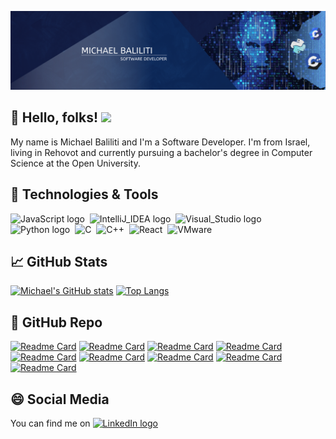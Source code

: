 ![Header](https://raw.githubusercontent.com/soulsama972/soulsama972/main/logo.png "Header")

## 👋 Hello, folks! <img src="https://media.giphy.com/media/hvRJCLFzcasrR4ia7z/giphy.gif" width="25px">
My name is Michael Baliliti and I'm a Software Developer. 
I'm from Israel, living in Rehovot and currently pursuing a bachelor's degree in Computer Science at the Open University. 

## 🔧 Technologies & Tools
<img src="https://img.shields.io/badge/JavaScript-282C34?logo=javascript&color=0e0080&logoColor=white" alt="JavaScript logo" title="JavaScript" height="25">&nbsp;</img>
<img src="https://img.shields.io/badge/IntelliJ_IDEA-informational?logo=intellijidea&color=0e0080&logoColor=white" alt="IntelliJ_IDEA logo" title="IntelliJ_IDEA" height="25">&nbsp;</img>
<img src="https://img.shields.io/badge/Visual_Studio-informational?logo=visualstudio&color=0e0080&logoColor=white" alt="Visual_Studio logo" title="Visual_Studio" height="25">&nbsp;</img>
<img src="https://img.shields.io/badge/Python-informational?logo=python&color=0e0080&logoColor=white" alt="Python logo" title="Python" height="25">&nbsp;</img>
<img src="https://img.shields.io/badge/C-informational?logo=c&color=0e0080&logoColor=white" alt="C" title="C" height="25">&nbsp;</img>
<img src="https://img.shields.io/badge/C++-informational?logo=cplusplus&color=0e0080&logoColor=white" alt="C++" title="C++" height="25">&nbsp;</img>
<img src="https://img.shields.io/badge/React-informational?logo=react&color=0e0080&logoColor=white" alt="React" title="React" height="25">&nbsp;</img>
<img src="https://img.shields.io/badge/VMware-informational?logo=vmware&color=0e0080&logoColor=white" alt="VMware" title="VMware" height="25">&nbsp;</img>

## 📈 GitHub Stats
[![Michael's GitHub stats](https://github-readme-stats.vercel.app/api?username=soulsama972&hide=stars,prs&show_icons=true&theme=algolia)](https://github.com/soulsama972/github-readme-stats)
[![Top Langs](https://github-readme-stats.vercel.app/api/top-langs/?username=soulsama972&hide=ActionScript,jupyter%20notebook,q,Makefile&layout=compact&theme=algolia)](https://github.com/soulsama972/github-readme-stats)

## 🌟 GitHub Repo
[![Readme Card](https://github-readme-stats.vercel.app/api/pin/?username=soulsama972&repo=Self-Play-Pong-Model-Machine-Learning-Genetic-Algorithm&theme=algolia)](https://github.com/soulsama972/Self-Play-Pong-Model-Machine-Learning-Genetic-Algorithm)
[![Readme Card](https://github-readme-stats.vercel.app/api/pin/?username=soulsama972&repo=Assembler&theme=algolia)](https://github.com/soulsama972/Assembler)
[![Readme Card](https://github-readme-stats.vercel.app/api/pin/?username=soulsama972&repo=OpenGL-Wrapper-WIP&theme=algolia)](https://github.com/soulsama972/OpenGL-Wrapper-WIP)
[![Readme Card](https://github-readme-stats.vercel.app/api/pin/?username=soulsama972&repo=showCase&theme=algolia)](https://github.com/soulsama972/ShowCase)
[![Readme Card](https://github-readme-stats.vercel.app/api/pin/?username=soulsama972&repo=2D-Graphic-Wrapper-Using-DirectX11&theme=algolia)](https://github.com/soulsama972/2D-Graphic-Wrapper-Using-DirectX11)
[![Readme Card](https://github-readme-stats.vercel.app/api/pin/?username=soulsama972&repo=machine_learning_dog_vs_cat_model&theme=algolia)](https://github.com/soulsama972/machine_learning_dog_vs_cat_model)
[![Readme Card](https://github-readme-stats.vercel.app/api/pin/?username=soulsama972&repo=Share_Screen&theme=algolia)](https://github.com/soulsama972/Share_screen)
[![Readme Card](https://github-readme-stats.vercel.app/api/pin/?username=soulsama972&repo=Communication-with-LCD-from-Scratch&theme=algolia)](https://github.com/soulsama972/Communication-with-LCD-from-Scratch)
[![Readme Card](https://github-readme-stats.vercel.app/api/pin/?username=soulsama972&repo=2D-Game-Engine-WIP&theme=algolia)](https://github.com/soulsama972/2D-Game-Engine-WIP)



## 😄 Social Media
You can find me on [<img src="https://img.shields.io/badge/LinkedIn-282C34?logo=linkedin&logoColor=0077B5" alt="LinkedIn logo" title="LinkedIn" height="25" />](https://www.linkedin.com/in/michael-baliliti-918972168/)

<!-- is a ✨ _special_ ✨ repository because its `README.md` (this file) appears on your GitHub profile.

Here are some ideas to get you started:

- 🔭 I’m currently working on ...
- 🌱 I’m currently learning ...
- 👯 I’m looking to collaborate on ...
- 🤔 I’m looking for help with ...
- 💬 Ask me about ...
- 📫 How to reach me: ...
- 😄 Pronouns: ...
- ⚡ Fun fact: ...
-->
